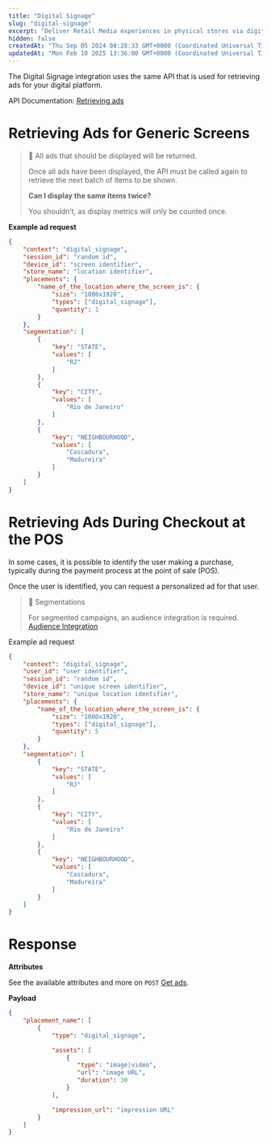 ```yaml
---
title: "Digital Signage"
slug: "digital-signage"
excerpt: "Deliver Retail Media experiences in physical stores via digital signage integration."
hidden: false
createdAt: "Thu Sep 05 2024 08:28:33 GMT+0000 (Coordinated Universal Time)"
updatedAt: "Mon Feb 10 2025 13:36:00 GMT+0000 (Coordinated Universal Time)"
---
```

The Digital Signage integration uses the same API that is used for retrieving ads for your digital platform.

API Documentation: [Retrieving ads](https://developers.vtex.com/docs/guides/retrieving-ads)

# Retrieving Ads for Generic Screens

> 📘 All ads that should be displayed will be returned.  
>
> Once all ads have been displayed, the API must be called again to retrieve the next batch of items to be shown.  
>
> **Can I display the same items twice?**  
>
> You shouldn’t, as display metrics will only be counted once.


**Example ad request**

```json
{
    "context": "digital_signage",
    "session_id": "random id",
    "device_id": "screen identifier",
    "store_name": "location identifier",
    "placements": {
        "name_of_the_location_where_the_screen_is": {
            "size": "1080x1920",
            "types": ["digital_signage"],
            "quantity": 1
        }
    },
    "segmentation": [
        {
            "key": "STATE",
            "values": [
                "RJ"
            ]
        },
        {
            "key": "CITY",
            "values": [
                "Rio de Janeiro"
            ]
        },
        {
            "key": "NEIGHBOURHOOD",
            "values": [
                "Cascadura",
                "Madureira"
            ]
        }
    ]
}
```

# Retrieving Ads During Checkout at the POS

In some cases, it is possible to identify the user making a purchase, typically during the payment process at the point of sale (POS).

Once the user is identified, you can request a personalized ad for that user.

> 📘 Segmentations
> 
> For segmented campaigns, an audience integration is required. [Audience Integration](#)

Example ad request

```json
{
    "context": "digital_signage",
    "user_id": "user identifier",
    "session_id": "random id",
    "device_id": "unique screen identifier",
    "store_name": "unique location identifier",
    "placements": {
        "name_of_the_location_where_the_screen_is": {
            "size": "1080x1920",
            "types": ["digital_signage"],
            "quantity": 5
        }
    },
    "segmentation": [
        {
            "key": "STATE",
            "values": [
                "RJ"
            ]
        },
        {
            "key": "CITY",
            "values": [
                "Rio de Janeiro"
            ]
        },
        {
            "key": "NEIGHBOURHOOD",
            "values": [
                "Cascadura",
                "Madureira"
            ]
        }
    ]
}
```

# Response

**Attributes**

See the available attributes and more on `POST` [Get ads](https://developers.vtex.com/docs/api-reference/vtex-ads-api#post-/v1/rma/-publisher_id-).

**Payload**

```json
{
    "placement_name": [
        {
            "type": "digital_signage",

            "assets": [
                {
                   "type": "image|video",
                   "url": "image URL",
                   "duration": 30
                }
            ],

            "impression_url": "impression URL"
        }
    ]
}
```
